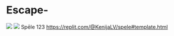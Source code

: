 # Escape-
![](https://www.petcity.lv/media/blog/964x494/erik-jan-leusink-IbPxGLgJiMI-unsplash.webp)
![](https://dev.to/chintanonweb/snake-game-reloaded-web-game-challenge-2ngb)
Spēle 123
https://replit.com/@KenijaLV/spele#template.html
